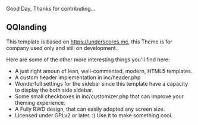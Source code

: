 Good Day, Thanks for contributing...

<h2>QQlanding</h2>

This template is based on https://underscores.me, this Theme is for company used only and still on development..

Here are some of the other more interesting things you'll find here:

<ul>
<li>A just right amoun of lean, well-commented, modern, HTML5 templates.</li>
<li>A custom header implementation in inc/header.php</li>
<li>Wonderfull settings for the sidebar since this template have a capacity to display the both side sidebar.</li>
<li>Some small checkboxes in inc/customizer.php that can improve your theming experience.</li>
<li>A Fully RWD design, that can easily adopted any screen size.</li>
<li>Licensed under GPLv2 or later. :) Use it to make something cool.</li>
</ul>
